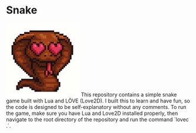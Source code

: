 # Snake
<img src="logo.png" width=200 alt="Snake in pixel art style, generated by GPT-4o">
This repository contains a simple snake game built with Lua and LÖVE (Love2D). I built this to learn and have fun, so the code is designed to be self-explanatory without any comments. To run the game, make sure you have Lua and Love2D installed properly, then navigate to the root directory of the repository and run the command `lovec .`.